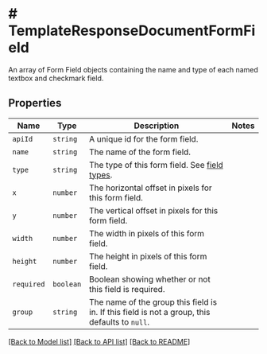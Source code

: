# # TemplateResponseDocumentFormField

An array of Form Field objects containing the name and type of each named textbox and checkmark field.

## Properties

Name | Type | Description | Notes
------------ | ------------- | ------------- | -------------
| `apiId` | ```string``` |  A unique id for the form field.  |  |
| `name` | ```string``` |  The name of the form field.  |  |
| `type` | ```string``` |  The type of this form field. See [field types](https://app.hellosign.com/api/reference#FieldTypes).  |  |
| `x` | ```number``` |  The horizontal offset in pixels for this form field.  |  |
| `y` | ```number``` |  The vertical offset in pixels for this form field.  |  |
| `width` | ```number``` |  The width in pixels of this form field.  |  |
| `height` | ```number``` |  The height in pixels of this form field.  |  |
| `required` | ```boolean``` |  Boolean showing whether or not this field is required.  |  |
| `group` | ```string``` |  The name of the group this field is in. If this field is not a group, this defaults to `null`.  |  |

[[Back to Model list]](../../README.md#models) [[Back to API list]](../../README.md#endpoints) [[Back to README]](../../README.md)
